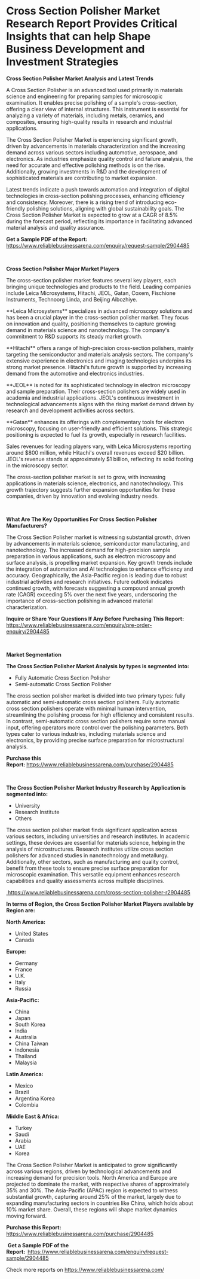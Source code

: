 <p><h1>Cross Section Polisher Market Research Report Provides Critical Insights that can help Shape Business Development and Investment Strategies</h1></p><p><strong>Cross Section Polisher Market Analysis and Latest Trends</strong></p>
<p><p>A Cross Section Polisher is an advanced tool used primarily in materials science and engineering for preparing samples for microscopic examination. It enables precise polishing of a sample's cross-section, offering a clear view of internal structures. This instrument is essential for analyzing a variety of materials, including metals, ceramics, and composites, ensuring high-quality results in research and industrial applications.</p><p>The Cross Section Polisher Market is experiencing significant growth, driven by advancements in materials characterization and the increasing demand across various sectors including automotive, aerospace, and electronics. As industries emphasize quality control and failure analysis, the need for accurate and effective polishing methods is on the rise. Additionally, growing investments in R&D and the development of sophisticated materials are contributing to market expansion.</p><p>Latest trends indicate a push towards automation and integration of digital technologies in cross-section polishing processes, enhancing efficiency and consistency. Moreover, there is a rising trend of introducing eco-friendly polishing solutions, aligning with global sustainability goals. The Cross Section Polisher Market is expected to grow at a CAGR of 8.5% during the forecast period, reflecting its importance in facilitating advanced material analysis and quality assurance.</p></p>
<p><strong>Get a Sample PDF of the Report:&nbsp;</strong> <a href="https://www.reliablebusinessarena.com/enquiry/request-sample/2904485?utm_campaign=3195&utm_medium=2&utm_source=Github&utm_content=ia&utm_term=11032025&utm_id=cross-section-polisher">https://www.reliablebusinessarena.com/enquiry/request-sample/2904485</a></p>
<p>&nbsp;</p>
<p><strong>Cross Section Polisher Major Market Players</strong></p>
<p><p>The cross-section polisher market features several key players, each bringing unique technologies and products to the field. Leading companies include Leica Microsystems, Hitachi, JEOL, Gatan, Coxem, Fischione Instruments, Technoorg Linda, and Beijing Aibozhiye. </p><p>**Leica Microsystems** specializes in advanced microscopy solutions and has been a crucial player in the cross-section polisher market. They focus on innovation and quality, positioning themselves to capture growing demand in materials science and nanotechnology. The company's commitment to R&D supports its steady market growth.</p><p>**Hitachi** offers a range of high-precision cross-section polishers, mainly targeting the semiconductor and materials analysis sectors. The company's extensive experience in electronics and imaging technologies underpins its strong market presence. Hitachi's future growth is supported by increasing demand from the automotive and electronics industries.</p><p>**JEOL** is noted for its sophisticated technology in electron microscopy and sample preparation. Their cross-section polishers are widely used in academia and industrial applications. JEOL's continuous investment in technological advancements aligns with the rising market demand driven by research and development activities across sectors.</p><p>**Gatan** enhances its offerings with complementary tools for electron microscopy, focusing on user-friendly and efficient solutions. This strategic positioning is expected to fuel its growth, especially in research facilities.</p><p>Sales revenues for leading players vary, with Leica Microsystems reporting around $800 million, while Hitachi's overall revenues exceed $20 billion. JEOL's revenue stands at approximately $1 billion, reflecting its solid footing in the microscopy sector.</p><p>The cross-section polisher market is set to grow, with increasing applications in materials science, electronics, and nanotechnology. This growth trajectory suggests further expansion opportunities for these companies, driven by innovation and evolving industry needs.</p></p>
<p>&nbsp;</p>
<p><strong>What Are The Key Opportunities For Cross Section Polisher Manufacturers?</strong></p>
<p><p>The Cross Section Polisher market is witnessing substantial growth, driven by advancements in materials science, semiconductor manufacturing, and nanotechnology. The increased demand for high-precision sample preparation in various applications, such as electron microscopy and surface analysis, is propelling market expansion. Key growth trends include the integration of automation and AI technologies to enhance efficiency and accuracy. Geographically, the Asia-Pacific region is leading due to robust industrial activities and research initiatives. Future outlook indicates continued growth, with forecasts suggesting a compound annual growth rate (CAGR) exceeding 5% over the next five years, underscoring the importance of cross-section polishing in advanced material characterization.</p></p>
<p><strong>Inquire or Share Your Questions If Any Before Purchasing This Report:</strong> <a href="https://www.reliablebusinessarena.com/enquiry/pre-order-enquiry/2904485?utm_campaign=3195&utm_medium=2&utm_source=Github&utm_content=ia&utm_term=11032025&utm_id=cross-section-polisher">https://www.reliablebusinessarena.com/enquiry/pre-order-enquiry/2904485</a></p>
<p>&nbsp;</p>
<p><strong>Market Segmentation</strong></p>
<p><strong>The Cross Section Polisher Market Analysis by types is segmented into:</strong></p>
<p><ul><li>Fully Automatic Cross Section Polisher</li><li>Semi-automatic Cross Section Polisher</li></ul></p>
<p><p>The cross section polisher market is divided into two primary types: fully automatic and semi-automatic cross section polishers. Fully automatic cross section polishers operate with minimal human intervention, streamlining the polishing process for high efficiency and consistent results. In contrast, semi-automatic cross section polishers require some manual input, offering operators more control over the polishing parameters. Both types cater to various industries, including materials science and electronics, by providing precise surface preparation for microstructural analysis.</p></p>
<p><strong>Purchase this Report:&nbsp;</strong><a href="https://www.reliablebusinessarena.com/purchase/2904485?utm_campaign=3195&utm_medium=2&utm_source=Github&utm_content=ia&utm_term=11032025&utm_id=cross-section-polisher">https://www.reliablebusinessarena.com/purchase/2904485</a></p>
<p>&nbsp;</p>
<p><strong>The Cross Section Polisher Market Industry Research by Application is segmented into:</strong></p>
<p><ul><li>University</li><li>Research Institute</li><li>Others</li></ul></p>
<p><p>The cross section polisher market finds significant application across various sectors, including universities and research institutes. In academic settings, these devices are essential for materials science, helping in the analysis of microstructures. Research institutes utilize cross section polishers for advanced studies in nanotechnology and metallurgy. Additionally, other sectors, such as manufacturing and quality control, benefit from these tools to ensure precise surface preparation for microscopic examination. This versatile equipment enhances research capabilities and quality assessments across multiple disciplines.</p></p>
<p><a href="https://www.reliablebusinessarena.com/cross-section-polisher-r2904485?utm_campaign=3195&utm_medium=2&utm_source=Github&utm_content=ia&utm_term=11032025&utm_id=cross-section-polisher">&nbsp;https://www.reliablebusinessarena.com/cross-section-polisher-r2904485</a></p>
<p><strong>In terms of Region, the Cross Section Polisher Market Players available by Region are:</strong></p>
<p>
    <p> <strong> North America: </strong>
        <ul>
            <li>United States</li>
            <li>Canada</li>
        </ul>
        </p> 
    <p> <strong> Europe: </strong>
        <ul>
            <li>Germany</li>
            <li>France</li>
            <li>U.K.</li>
            <li>Italy</li>
            <li>Russia</li>
        </ul>
        </p> 
    <p> <strong> Asia-Pacific: </strong>
        <ul>
            <li>China</li>
            <li>Japan</li>
            <li>South Korea</li>
            <li>India</li>
            <li>Australia</li>
            <li>China Taiwan</li>
            <li>Indonesia</li>
            <li>Thailand</li>
            <li>Malaysia</li>
        </ul>
        </p> 
    <p> <strong> Latin America: </strong>
        <ul>
            <li>Mexico</li>
            <li>Brazil</li>
            <li>Argentina Korea</li>
            <li>Colombia</li>
        </ul>
        </p> 
    <p> <strong> Middle East & Africa: </strong>
        <ul>
            <li>Turkey</li>
            <li>Saudi</li>
            <li>Arabia</li>
            <li>UAE</li>
            <li>Korea</li>
        </ul>
    </p>
    </p>
<p><p>The Cross Section Polisher Market is anticipated to grow significantly across various regions, driven by technological advancements and increasing demand for precision tools. North America and Europe are projected to dominate the market, with respective shares of approximately 35% and 30%. The Asia-Pacific (APAC) region is expected to witness substantial growth, capturing around 25% of the market, largely due to expanding manufacturing sectors in countries like China, which holds about 10% market share. Overall, these regions will shape market dynamics moving forward.</p></p>
<p><strong>Purchase this Report: </strong><a href="https://www.reliablebusinessarena.com/purchase/2904485?utm_campaign=3195&utm_medium=2&utm_source=Github&utm_content=ia&utm_term=11032025&utm_id=cross-section-polisher">https://www.reliablebusinessarena.com/purchase/2904485</a></p>
<p>&nbsp;<strong>Get a Sample PDF of the Report:&nbsp;&nbsp;</strong><a href="https://www.reliablebusinessarena.com/enquiry/request-sample/2904485?utm_campaign=3195&utm_medium=2&utm_source=Github&utm_content=ia&utm_term=11032025&utm_id=cross-section-polisher">https://www.reliablebusinessarena.com/enquiry/request-sample/2904485</a></p>
<p><strong></strong></p>
<p>Check more reports on <a href="https://www.reliablebusinessarena.com/?utm_campaign=3195&utm_medium=2&utm_source=Github&utm_content=ia&utm_term=11032025&utm_id=cross-section-polisher">https://www.reliablebusinessarena.com/</a></p>